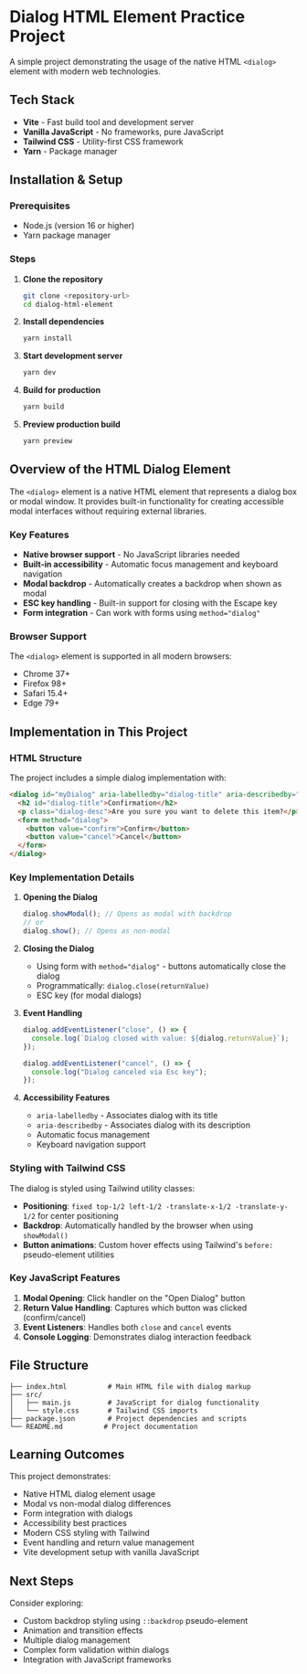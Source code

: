 # Dialog HTML Element Practice Project

A simple project demonstrating the usage of the native HTML `<dialog>` element with modern web technologies.

## Tech Stack

- **Vite** - Fast build tool and development server
- **Vanilla JavaScript** - No frameworks, pure JavaScript
- **Tailwind CSS** - Utility-first CSS framework
- **Yarn** - Package manager

## Installation & Setup

### Prerequisites
- Node.js (version 16 or higher)
- Yarn package manager

### Steps

1. **Clone the repository**
   ```bash
   git clone <repository-url>
   cd dialog-html-element
   ```

2. **Install dependencies**
   ```bash
   yarn install
   ```

3. **Start development server**
   ```bash
   yarn dev
   ```

4. **Build for production**
   ```bash
   yarn build
   ```

5. **Preview production build**
   ```bash
   yarn preview
   ```

## Overview of the HTML Dialog Element

The `<dialog>` element is a native HTML element that represents a dialog box or modal window. It provides built-in functionality for creating accessible modal interfaces without requiring external libraries.

### Key Features

- **Native browser support** - No JavaScript libraries needed
- **Built-in accessibility** - Automatic focus management and keyboard navigation
- **Modal backdrop** - Automatically creates a backdrop when shown as modal
- **ESC key handling** - Built-in support for closing with the Escape key
- **Form integration** - Can work with forms using `method="dialog"`

### Browser Support

The `<dialog>` element is supported in all modern browsers:
- Chrome 37+
- Firefox 98+
- Safari 15.4+
- Edge 79+

## Implementation in This Project

### HTML Structure

The project includes a simple dialog implementation with:

```html
<dialog id="myDialog" aria-labelledby="dialog-title" aria-describedby="dialog-desc">
  <h2 id="dialog-title">Confirmation</h2>
  <p class="dialog-desc">Are you sure you want to delete this item?</p>
  <form method="dialog">
    <button value="confirm">Confirm</button>
    <button value="cancel">Cancel</button>
  </form>
</dialog>
```

### Key Implementation Details

1. **Opening the Dialog**
   ```javascript
   dialog.showModal(); // Opens as modal with backdrop
   // or
   dialog.show(); // Opens as non-modal
   ```

2. **Closing the Dialog**
   - Using form with `method="dialog"` - buttons automatically close the dialog
   - Programmatically: `dialog.close(returnValue)`
   - ESC key (for modal dialogs)

3. **Event Handling**
   ```javascript
   dialog.addEventListener("close", () => {
     console.log(`Dialog closed with value: ${dialog.returnValue}`);
   });
   
   dialog.addEventListener("cancel", () => {
     console.log("Dialog canceled via Esc key");
   });
   ```

4. **Accessibility Features**
   - `aria-labelledby` - Associates dialog with its title
   - `aria-describedby` - Associates dialog with its description
   - Automatic focus management
   - Keyboard navigation support

### Styling with Tailwind CSS

The dialog is styled using Tailwind utility classes:

- **Positioning**: `fixed top-1/2 left-1/2 -translate-x-1/2 -translate-y-1/2` for center positioning
- **Backdrop**: Automatically handled by the browser when using `showModal()`
- **Button animations**: Custom hover effects using Tailwind's `before:` pseudo-element utilities

### Key JavaScript Features

1. **Modal Opening**: Click handler on the "Open Dialog" button
2. **Return Value Handling**: Captures which button was clicked (confirm/cancel)
3. **Event Listeners**: Handles both `close` and `cancel` events
4. **Console Logging**: Demonstrates dialog interaction feedback

## File Structure

```
├── index.html          # Main HTML file with dialog markup
├── src/
│   ├── main.js         # JavaScript for dialog functionality
│   └── style.css       # Tailwind CSS imports
├── package.json        # Project dependencies and scripts
└── README.md          # Project documentation
```

## Learning Outcomes

This project demonstrates:

- Native HTML dialog element usage
- Modal vs non-modal dialog differences
- Form integration with dialogs
- Accessibility best practices
- Modern CSS styling with Tailwind
- Event handling and return value management
- Vite development setup with vanilla JavaScript

## Next Steps

Consider exploring:

- Custom backdrop styling using `::backdrop` pseudo-element
- Animation and transition effects
- Multiple dialog management
- Complex form validation within dialogs
- Integration with JavaScript frameworks
